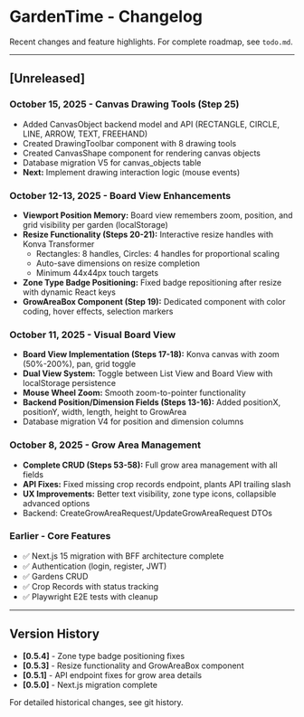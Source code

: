# GardenTime - Changelog

Recent changes and feature highlights. For complete roadmap, see `todo.md`.

---

## [Unreleased]

### October 15, 2025 - Canvas Drawing Tools (Step 25)
- Added CanvasObject backend model and API (RECTANGLE, CIRCLE, LINE, ARROW, TEXT, FREEHAND)
- Created DrawingToolbar component with 8 drawing tools
- Created CanvasShape component for rendering canvas objects
- Database migration V5 for canvas_objects table
- **Next:** Implement drawing interaction logic (mouse events)

### October 12-13, 2025 - Board View Enhancements
- **Viewport Position Memory:** Board view remembers zoom, position, and grid visibility per garden (localStorage)
- **Resize Functionality (Steps 20-21):** Interactive resize handles with Konva Transformer
  - Rectangles: 8 handles, Circles: 4 handles for proportional scaling
  - Auto-save dimensions on resize completion
  - Minimum 44x44px touch targets
- **Zone Type Badge Positioning:** Fixed badge repositioning after resize with dynamic React keys
- **GrowAreaBox Component (Step 19):** Dedicated component with color coding, hover effects, selection markers

### October 11, 2025 - Visual Board View
- **Board View Implementation (Steps 17-18):** Konva canvas with zoom (50%-200%), pan, grid toggle
- **Dual View System:** Toggle between List View and Board View with localStorage persistence
- **Mouse Wheel Zoom:** Smooth zoom-to-pointer functionality
- **Backend Position/Dimension Fields (Steps 13-16):** Added positionX, positionY, width, length, height to GrowArea
- Database migration V4 for position and dimension columns

### October 8, 2025 - Grow Area Management
- **Complete CRUD (Steps 53-58):** Full grow area management with all fields
- **API Fixes:** Fixed missing crop records endpoint, plants API trailing slash
- **UX Improvements:** Better text visibility, zone type icons, collapsible advanced options
- Backend: CreateGrowAreaRequest/UpdateGrowAreaRequest DTOs

### Earlier - Core Features
- ✅ Next.js 15 migration with BFF architecture complete
- ✅ Authentication (login, register, JWT)
- ✅ Gardens CRUD
- ✅ Crop Records with status tracking
- ✅ Playwright E2E tests with cleanup

---

## Version History

- **[0.5.4]** - Zone type badge positioning fixes
- **[0.5.3]** - Resize functionality and GrowAreaBox component
- **[0.5.1]** - API endpoint fixes for grow area details
- **[0.5.0]** - Next.js migration complete

For detailed historical changes, see git history.
